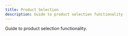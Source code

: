 ```yaml
---
title: Product Selection
description: Guide to product selection functionality
---
```



Guide to product selection functionality.